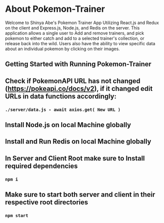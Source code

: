 # About Pokemon-Trainer

Welcome to Shinya Abe's Pokemon Trainer App Utilizing React.js and 
Redux on the client and Express.js, Node.js, and Redis on the server.
This application allows a single user to Add and remove trainers, and 
pick pokemon to either catch and add to a selected trainer's collection, or 
release back into the wild. Users also have the ability to view 
specific data about an individual pokemon by clicking on their images.

## Getting Started with Running Pokemon-Trainer

## Check if PokemonAPI URL has not changed (https://pokeapi.co/docs/v2), if it changed edit URLs in data functions accordingly:
### `./server/data.js - await axios.get( New URL )`

## Install Node.js on local Machine globally
## Install and Run Redis on local Machine globally

## In Server and Client Root make sure to Install required dependencies
### `npm i`

## Make sure to start both server and client in their respective root directories
### `npm start`


